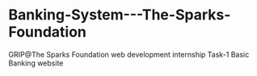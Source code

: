 # Banking-System---The-Sparks-Foundation
GRIP@The Sparks Foundation web development internship Task-1 Basic Banking website

